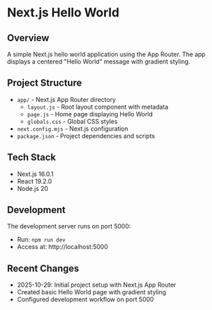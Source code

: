 # Next.js Hello World

## Overview
A simple Next.js hello world application using the App Router. The app displays a centered "Hello World" message with gradient styling.

## Project Structure
- `app/` - Next.js App Router directory
  - `layout.js` - Root layout component with metadata
  - `page.js` - Home page displaying Hello World
  - `globals.css` - Global CSS styles
- `next.config.mjs` - Next.js configuration
- `package.json` - Project dependencies and scripts

## Tech Stack
- Next.js 16.0.1
- React 19.2.0
- Node.js 20

## Development
The development server runs on port 5000:
- Run: `npm run dev`
- Access at: http://localhost:5000

## Recent Changes
- 2025-10-29: Initial project setup with Next.js App Router
- Created basic Hello World page with gradient styling
- Configured development workflow on port 5000
